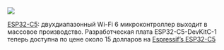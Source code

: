 <!--2025-05-04 10:26:09-->
<div class="yb">
  <div class="rss habr"><img src="https://habrastorage.org/getpro/habr/upload_files/703/939/efc/703939efcbd423eca3288e4023f91019.png" /><p><a href="https://www.espressif.com/en/products/socs/esp32-c5" rel="noopener noreferrer nofollow">ESP32-C5</a>: двухдиапазонный Wi-Fi 6 микроконтроллер выходит в массовое производство. Разработческая плата ESP32-C5-DevKitC-1 теперь доступна по цене около 15 долларов на <a href="https://www.aliexpress.com/item/1005008790788462.html" rel="noopener noreferrer... <p class="titl"><a href="https://habr.com/ru/news/906722/?utm_source=habrahabr&utm_medium=rss&utm_campaign=906722">Espressif’s ESP32-C5</a></p></div>
</div>
